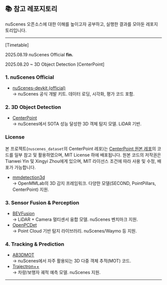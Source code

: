 ## 📚 참고 레포지토리

nuScenes 오픈소스에 대한 이해를 높이고자 공부하고, 실행한 결과를 모아둔 레포지토리입니다.

---
[Timetable]

2025.08.19 nuScenes Official **fin.**

2025.08.20 ~ 3D Object Detection [CenterPoint]  

### 1. nuScenes Official
- [nuScenes-devkit (official)](https://github.com/nutonomy/nuscenes-devkit)  
  → nuScenes 공식 개발 키트. 데이터 로딩, 시각화, 평가 코드 포함.

### 2. 3D Object Detection
- [CenterPoint](https://github.com/tianweiy/CenterPoint)  
  → nuScenes에서 SOTA 성능 달성한 3D 객체 탐지 모델. LiDAR 기반.

### License
본 프로젝트(`nuscenes_dataset`의 CenterPoint 레포)는 [CenterPoint 원본 레포](https://github.com/tianweiy/CenterPoint?tab=readme-ov-file)의 코드를 일부 참고 및 활용하였으며, MIT License 하에 배포됩니다.
원본 코드의 저작권은 Tianwei Yin 및 Xingyi Zhou에게 있으며, MIT 라이선스 조건에 따라 사용 및 수정, 배포가 가능합니다.

- [mmdetection3d](https://github.com/open-mmlab/mmdetection3d)  
  → OpenMMLab의 3D 감지 프레임워크. 다양한 모델(SECOND, PointPillars, CenterPoint) 지원.

### 3. Sensor Fusion & Perception
- [BEVFusion](https://github.com/mit-han-lab/bevfusion)  
  → LiDAR + Camera 멀티센서 융합 모델. nuScenes 벤치마크 지원.  
- [OpenPCDet](https://github.com/open-mmlab/OpenPCDet)  
  → Point Cloud 기반 탐지 라이브러리. nuScenes/Waymo 등 지원.

### 4. Tracking & Prediction
- [AB3DMOT](https://github.com/xinshuoweng/AB3DMOT)  
  → nuScenes에서 자주 활용되는 3D 다중 객체 추적(MOT) 코드.  
- [Trajectron++](https://github.com/StanfordASL/Trajectron-plus-plus)  
  → 차량/보행자 궤적 예측 모델. nuScenes 지원.

---

